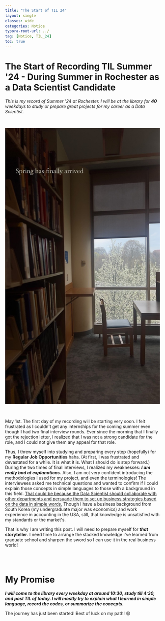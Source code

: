 ```yaml
---
title: "The Start of TIL 24"
layout: single
classes: wide
categories: Notice
typora-root-url: ../
tag: [Notice, TIL_24]
toc: true
---
```


# The Start of Recording TIL Summer '24 - During Summer in Rochester as a Data Scientist Candidate

*This is my record of Summer '24 at Rochester. I will be at the library for **40** weekdays to study or prepare great projects for my career as a Data Scientist.*

<br>

![01Untitled](/images/2024-04-30-TheStartofTIL24/01Untitled.jpeg)

<br>





May 1st. The first day of my recording will be starting very soon. I felt frustrated as I couldn't get any internships for the coming summer even though I had two final interview rounds. Ever since the morning that I finally got the rejection letter, I realized that I was not a strong candidate for the role, and I could not give them any appeal for that role.



Thus, I threw myself into studying and preparing every step (hopefully) for my **Regular Job Opportunities** haha. (At first, I was frustrated and devastated for a while. It is what it is. What I should do is step forward.) During the two times of final interviews, I realized my weaknesses: ***I am really bad at explanations.*** Also, I am not very confident introducing the methodologies I used for my project, and even the terminologies! The interviewees asked me technical questions and wanted to confirm if I could explain those concepts in simple languages to those with a background in this field. <u>That could be because the Data Scientist should collaborate with other departments and persuade them to set up business strategies based on the data in simple words.</u> Though I have a business background from South Korea (my undergraduate major was economics) and work experience in accounting in the USA, still, that knowledge is unsatisfied with my standards or the market's. 



That is why I am writing this post. I will need to prepare myself for ***that*** **storyteller**. I need time to arrange the stacked knowledge I've learned from graduate school and sharpen the sword so I can use it in the real business world! 



<br><br>

# My Promise #

***I will come to the library every weekday at around 10:30, study till 4:30, and post TIL of today. I will mostly try to explain what I learned in simple language, record the codes, or summarize the concepts.***

The journey has just been started! Best of luck on my path! :smile:











  
